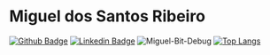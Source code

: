 # Miguel dos Santos Ribeiro


[![Github Badge](https://img.shields.io/badge/-Github-000?style=flat-square&logo=Github&logoColor=white&link=https://github.com/fagnerpsantos)](https://github.com/Miguel-Bit-Debug)
[![Linkedin Badge](https://img.shields.io/badge/-LinkedIn-blue?style=flat-square&logo=Linkedin&logoColor=white&link=https://www.linkedin.com/in/fagnerpsantos/)](https://www.linkedin.com/in/miguel-dos-santos-ribeiro-95738b181/)
![Miguel-Bit-Debug](https://github-readme-stats.vercel.app/api?username=Miguel-Bit-Debug&show_icons=true) 
[![Top Langs](https://github-readme-stats.vercel.app/api/top-langs/?username=Miguel-Bit-Debug&layout=compact)](https://github.com/Miguel-Bit-Debug/github-readme-stats)
